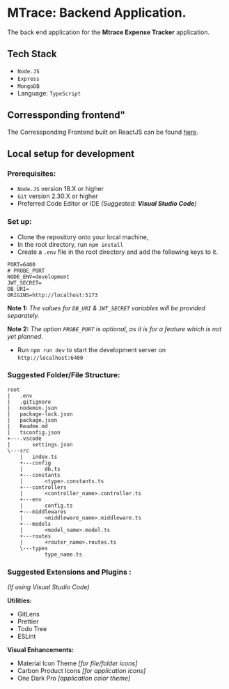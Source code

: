 # MTrace: Backend Application.

The back end application for the **Mtrace Expense Tracker** application.

## Tech Stack

- `Node.JS`
- `Express`
- `MongoDB`
- Language: `TypeScript`

## Corressponding frontend"

The Corressponding Frontend built on ReactJS can be found [here](https://github.com/amittras-pal/expensary).

## Local setup for development

### Prerequisites:

- `Node.JS` version 18.X or higher
- `Git` version 2.30.X or higher
- Preferred Code Editor or IDE _(Suggested: **Visual Studio Code**)_

### Set up:

- Clone the repository onto your local machine,
- In the root directory, run `npm install`
- Create a `.env` file in the root directory and add the following keys to it.

```
PORT=6400
# PROBE_PORT
NODE_ENV=development
JWT_SECRET=
DB_URI=
ORIGINS=http://localhost:5173
```

**Note 1:** _The values for `DB_URI` & `JWT_SECRET` variables will be provided separately._

**Note 2:** _The option `PROBE_PORT` is optional, as it is for a feature which is not yet planned._

- Run `npm run dev` to start the development server on `http://localhost:6400`

### Suggested Folder/File Structure:

```
root
|   .env
|   .gitignore
|   nodemon.json
|   package-lock.json
|   package.json
|   Readme.md
|   tsconfig.json
+---.vscode
|       settings.json
\---src
    |   index.ts
    +---config
    |       db.ts
    +---constants
    |       <type>.constants.ts
    +---controllers
    |       <controller_name>.controller.ts
    +---env
    |       config.ts
    +---middlewares
    |       <middleware_name>.middleware.ts
    +---models
    |       <model_name>.model.ts
    +---routes
    |       <router_name>.routes.ts
    \---types
            type_name.ts
```

### Suggested Extensions and Plugins :

_(If using Visual Studio Code)_

**Utilities:**

- GitLens
- Prettier
- Todo Tree
- ESLint

**Visual Enhancements:**

- Material Icon Theme _[for file/folder icons]_
- Carbon Product Icons _[for application icons]_
- One Dark Pro _[application color theme]_
